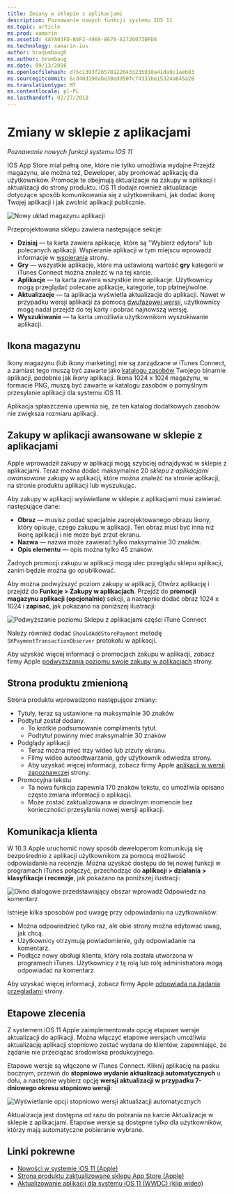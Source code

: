 ```yaml
---
title: Zmiany w sklepie z aplikacjami
description: Poznawanie nowych funkcji systemu IOS 11
ms.topic: article
ms.prod: xamarin
ms.assetid: 4A7A03FD-B4F2-4969-8676-A17260730FD6
ms.technology: xamarin-ios
author: bradumbaugh
ms.author: brumbaug
ms.date: 09/13/2016
ms.openlocfilehash: d75c1393f2b5701226433235010a41da9c1aeb03
ms.sourcegitcommit: 6cd40d190abe38edd50fc74331be15324a845a28
ms.translationtype: MT
ms.contentlocale: pl-PL
ms.lasthandoff: 02/27/2018
---
```

# <a name="app-store-changes"></a>Zmiany w sklepie z aplikacjami

_Poznawanie nowych funkcji systemu IOS 11_

IOS App Store miał pełną one, które nie tylko umożliwia wydajne Przejdź magazynu, ale można też, Deweloper, aby promować aplikację dla użytkowników. Promocje te obejmują aktualizacje na zakupy w aplikacji i aktualizacji do strony produktu. iOS 11 dodaje również aktualizacje dotyczące sposób komunikowania się z użytkownikami, jak dodać ikonę Twojej aplikacji i jak zwolnić aplikacji publicznie.

![Nowy układ magazynu aplikacji](app-store-changes-images/image3.jpg)

Przeprojektowana sklepu zawiera następujące sekcje:

- **Dzisiaj** — ta karta zawiera aplikacje, które są "Wybierz edytora" lub polecanych aplikacji. Wspieranie aplikacji w tym miejscu wprowadź informacje w [wspierania](https://developer.apple.com//contact/app-store/promote/) strony.
- **Gry** — wszystkie aplikacje, które ma ustawioną wartość **gry** kategorii w iTunes Connect można znaleźć w na tej karcie.
- **Aplikacje** — ta karta zawiera wszystkie inne aplikacje. Użytkownicy mogą przeglądać polecane aplikacje, kategorie, top płatnej/wolne.
- **Aktualizacje** — ta aplikacja wyświetla aktualizacje do aplikacji. Nawet w przypadku wersji aplikacji za pomocą [dwufazowej wersji](#Phased_Release), użytkownicy mogą nadal przejdź do tej karty i pobrać najnowszą wersję.
- **Wyszukiwanie** — ta karta umożliwia użytkownikom wyszukiwanie aplikacji.

## <a name="store-icon"></a>Ikona magazynu

Ikony magazynu (lub ikony marketing) nie są zarządzane w iTunes Connect, a zamiast tego muszą być zawarte jako [katalogu zasobów](~/ios/app-fundamentals/images-icons/app-icons.md) Twojego binarnie aplikacji, podobnie jak ikony aplikacji. Ikona 1024 x 1024 magazynu, w formacie PNG, muszą być zawarte w katalogu zasobów o pomyślnym przesyłanie aplikacji dla systemu iOS 11.

Aplikacja spłaszczenia upewnia się, że ten katalog dodatkowych zasobów nie zwiększa rozmiaru aplikacji.


## <a name="in-app-purchases-promoted-in-the-app-store"></a>Zakupy w aplikacji awansowane w sklepie z aplikacjami

Apple wprowadził zakupy w aplikacji mogą szybciej odnajdywać w sklepie z aplikacjami. Teraz można dodać maksymalnie 20 _sklepu z aplikacjami awansowane_ zakupy w aplikacji, które można znaleźć na stronie aplikacji, na stronie produktu aplikacji lub wyszukując.

Aby zakupy w aplikacji wyświetlane w sklepie z aplikacjami musi zawierać następujące dane:

- **Obraz** — musisz podać specjalnie zaprojektowanego obrazu ikony, który opisuje, czego zakupu w aplikacji. Ten obraz musi być inna niż ikonę aplikacji i nie może być zrzut ekranu.
- **Nazwa** — nazwa może zawierać tylko maksymalnie 30 znaków.
- **Opis elementu** — opis można tylko 45 znaków.

Żadnych promocji zakupu w aplikacji mogą ulec przeglądu sklepu aplikacji, zanim będzie można go opublikować.

Aby można podwyższyć poziom zakupy w aplikacji, Otwórz aplikację i przejdź do **Funkcje > Zakupy w aplikacjach**. Przejdź do **promocji magazynu aplikacji (opcjonalnie)** sekcji, a następnie dodać obraz 1024 x 1024 i **zapisać**, jak pokazano na poniższej ilustracji:

![Podwyższanie poziomu Sklepu z aplikacjami części iTune Connect](app-store-changes-images/image4.png)

Należy również dodać `ShouldAddStorePayment` metodę `SKPaymentTransactionObserver` protokołu w aplikacji.

Aby uzyskać więcej informacji o promocjach zakupu w aplikacji, zobacz firmy Apple [podwyższania poziomu swoje zakupy w aplikacjach](https://developer.apple.com/app-store/promoting-in-app-purchases/) strony.

## <a name="redesigned-product-page"></a>Strona produktu zmienioną

Strona produktu wprowadzono następujące zmiany:

- Tytuły, teraz są ustawione na maksymalnie 30 znaków
- Podtytuł został dodany.
    - To krótkie podsumowanie compliments tytuł.
    - Podtytuł powinny mieć maksymalnie 30 znaków
- Podglądy aplikacji
    - Teraz można mieć trzy wideo lub zrzuty ekranu.
    - Filmy wideo autoodtwarzania, gdy użytkownik odwiedza strony.
    - Aby uzyskać więcej informacji, zobacz firmy Apple [aplikacji w wersji zapoznawczej](https://developer.apple.com/app-store/app-previews/) strony.
- Promocyjna tekstu
    - Ta nowa funkcja zapewnia 170 znaków tekstu, co umożliwia opisano często zmiana informacji o aplikacji.
    - Może zostać zaktualizowana w dowolnym momencie bez konieczności przesyłania nowej wersji aplikacji.

## <a name="customer-communication"></a>Komunikacja klienta

W 10.3 Apple uruchomić nowy sposób deweloperom komunikują się bezpośrednio z aplikacji użytkownikom za pomocą możliwość odpowiadanie na recenzje. Można uzyskać dostępu do tej nowej funkcji w programach iTunes połączyć, przechodząc do **aplikacji > działania > klasyfikacje i recenzje**, jak pokazano na poniższej ilustracji:

![Okno dialogowe przedstawiający obszar wprowadź Odpowiedz na komentarz](app-store-changes-images/image5.png)

Istnieje kilka sposobów pod uwagę przy odpowiadaniu na użytkowników:

- Można odpowiedzieć tylko raz, ale obie strony można edytować uwag, jak chcą.
- Użytkownicy otrzymują powiadomienie, gdy odpowiadanie na komentarz.
- Podłącz nowy obsługi klienta, który rola została utworzona w programach iTunes. Użytkownicy z tą rolą lub rolę administratora mogą odpowiadać na komentarz.

Aby uzyskać więcej informacji, zobacz firmy Apple [odpowiada na żądania przeglądami](https://developer.apple.com/app-store/responding-to-reviews/) strony.


## <a name="phased-release"></a>Etapowe zlecenia

Z systemem iOS 11 Apple zaimplementowała opcję etapowe wersje aktualizacji do aplikacji. Można włączyć etapowe wersjach umożliwia aktualizację aplikacji stopniowo zostać wydana do klientów, zapewniając, że żądanie nie przeciążać środowiska produkcyjnego.

Etapowe wersje są włączone w iTunes Connect. Kliknij aplikację na pasku bocznym, przewiń do **stopniowo wydanie aktualizacji automatycznych** u dołu, a następnie wybierz opcję **wersji aktualizacji w przypadku 7-dniowego okresu stopniowo wersji**:

![Wyświetlanie opcji stopniowo wersji aktualizacji automatycznych](app-store-changes-images/image6.png)

Aktualizacja jest dostępna od razu do pobrania na karcie Aktualizacje w sklepie z aplikacjami. Etapowe wersje są dostępne tylko dla użytkowników, którzy mają automatyczne pobieranie wybrane.


## <a name="related-links"></a>Linki pokrewne

- [Nowości w systemie iOS 11 (Apple)](https://developer.apple.com/ios/)
- [Strona produktu zaktualizowane sklepu App Store (Apple)](https://developer.apple.com/app-store/product-page/)
- [Aktualizowanie aplikacji dla systemu iOS 11 (WWDC) (klip wideo)](https://developer.apple.com/videos/play/wwdc2017/204/)
